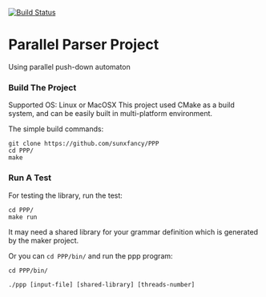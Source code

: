 [![Build Status](https://travis-ci.org/sunxfancy/PPP.svg?branch=master)](https://travis-ci.org/sunxfancy/PPP)


Parallel Parser Project
=======================

Using parallel push-down automaton 

### Build The Project

Supported OS: Linux or MacOSX
This project used CMake as a build system, and can be easily built in multi-platform environment. 

The simple build commands:
```
git clone https://github.com/sunxfancy/PPP
cd PPP/
make
```

### Run A Test

For testing the library, run the test:
```
cd PPP/
make run
```

It may need a shared library for your grammar definition which is generated by the maker project.
 
Or you can `cd PPP/bin/` and run the ppp program:

```
cd PPP/bin/

./ppp [input-file] [shared-library] [threads-number]
```